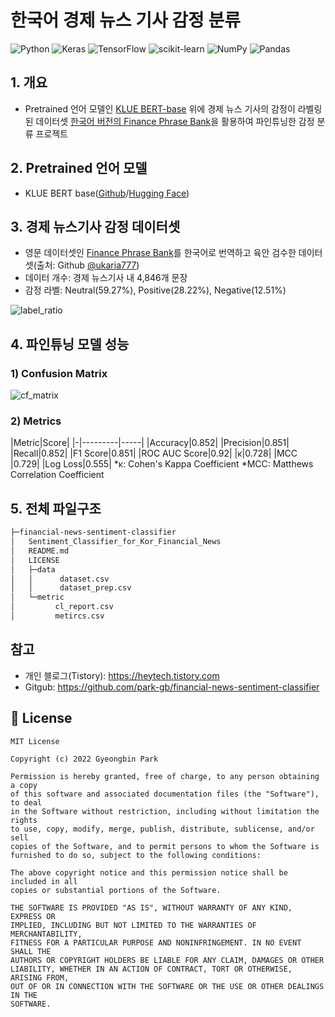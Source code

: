 # 한국어 경제 뉴스 기사 감정 분류
![Python](https://img.shields.io/badge/python-3670A0?style=for-the-badge&logo=python&logoColor=ffdd54)
![Keras](https://img.shields.io/badge/Keras-%23D00000.svg?style=for-the-badge&logo=Keras&logoColor=white)
![TensorFlow](https://img.shields.io/badge/TensorFlow-%23FF6F00.svg?style=for-the-badge&logo=TensorFlow&logoColor=white)
![scikit-learn](https://img.shields.io/badge/scikit--learn-%23F7931E.svg?style=for-the-badge&logo=scikit-learn&logoColor=white)
![NumPy](https://img.shields.io/badge/numpy-%23013243.svg?style=for-the-badge&logo=numpy&logoColor=white)
![Pandas](https://img.shields.io/badge/pandas-%23150458.svg?style=for-the-badge&logo=pandas&logoColor=white)
## 1. 개요
- Pretrained 언어 모델인 [KLUE BERT-base]((https://github.com/KLUE-benchmark/KLUE)) 위에 경제 뉴스 기사의 감정이 라벨링된 데이터셋 [한국어 버전의 Finance Phrase Bank]((https://github.com/ukairia777/finance_sentiment_corpus/blob/main/finance_data.csv))을 활용하여 파인튜닝한 감정 분류 프로젝트

## 2. Pretrained 언어 모델
- KLUE BERT base([Github](https://github.com/KLUE-benchmark/KLUE)/[Hugging Face](https://huggingface.co/klue/bert-base))

## 3. 경제 뉴스기사 감정 데이터셋
- 영문 데이터셋인 [Finance Phrase Bank](https://huggingface.co/datasets/financial_phrasebank)를 한국어로 번역하고 육안 검수한 데이터셋(출처: Github [@ukaria777](https://github.com/ukairia777/finance_sentiment_corpus/blob/main/finance_data.csv))
- 데이터 개수: 경제 뉴스기사 내 4,846개 문장
- 감정 라벨: Neutral(59.27%), Positive(28.22%), Negative(12.51%) 

![label_ratio](https://user-images.githubusercontent.com/80144296/171126744-b4215a97-afa4-4569-b56b-ac534541d6cc.png)

## 4. 파인튜닝 모델 성능
### 1) Confusion Matrix

![cf_matrix](https://user-images.githubusercontent.com/80144296/171126977-5f535777-2c91-42b4-a3c5-71d3b6c6d498.png)

### 2) Metrics

|Metric|Score|
|-|---------|-----|
|Accuracy|0.852|
|Precision|0.851|
|Recall|0.852|
|F1 Score|0.851|
|ROC AUC Score|0.92|
|κ|0.728|
|MCC |0.729|
|Log Loss|0.555|
*κ: Cohen's Kappa Coefficient
*MCC: Matthews Correlation Coefficient 

## 5. 전체 파일구조
``` bash
├─financial-news-sentiment-classifier
│   Sentiment_Classifier_for_Kor_Financial_News
│   README.md
│   LICENSE
│   ├─data
│   │      dataset.csv
│   │      dataset_prep.csv
│   └─metric
│         cl_report.csv
│         metircs.csv
```

## 참고
- 개인 블로그(Tistory): https://heytech.tistory.com
- Gitgub: https://github.com/park-gb/financial-news-sentiment-classifier

## 📝 License
```
MIT License

Copyright (c) 2022 Gyeongbin Park

Permission is hereby granted, free of charge, to any person obtaining a copy
of this software and associated documentation files (the "Software"), to deal
in the Software without restriction, including without limitation the rights
to use, copy, modify, merge, publish, distribute, sublicense, and/or sell
copies of the Software, and to permit persons to whom the Software is
furnished to do so, subject to the following conditions:

The above copyright notice and this permission notice shall be included in all
copies or substantial portions of the Software.

THE SOFTWARE IS PROVIDED "AS IS", WITHOUT WARRANTY OF ANY KIND, EXPRESS OR
IMPLIED, INCLUDING BUT NOT LIMITED TO THE WARRANTIES OF MERCHANTABILITY,
FITNESS FOR A PARTICULAR PURPOSE AND NONINFRINGEMENT. IN NO EVENT SHALL THE
AUTHORS OR COPYRIGHT HOLDERS BE LIABLE FOR ANY CLAIM, DAMAGES OR OTHER
LIABILITY, WHETHER IN AN ACTION OF CONTRACT, TORT OR OTHERWISE, ARISING FROM,
OUT OF OR IN CONNECTION WITH THE SOFTWARE OR THE USE OR OTHER DEALINGS IN THE
SOFTWARE.
```
